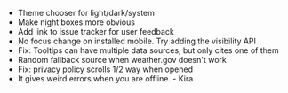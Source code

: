 - Theme chooser for light/dark/system
- Make night boxes more obvious
- Add link to issue tracker for user feedback
- No focus change on installed mobile. Try adding the visibility API
- Fix: Tooltips can have multiple data sources, but only cites one of them
- Random fallback source when weather.gov doesn't work
- Fix: privacy policy scrolls 1/2 way when opened
- It gives weird errors when you are offline. - Kira
